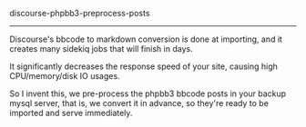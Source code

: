 discourse-phpbb3-preprocess-posts

------

Discourse's bbcode to markdown conversion is done at importing, and it creates many sidekiq jobs that will finish in days.

It significantly decreases the response speed of your site, causing high CPU/memory/disk IO usages.

So I invent this, we pre-process the phpbb3 bbcode posts in your backup mysql server, that is, we convert it in advance, so they're ready to be imported and serve immediately.
